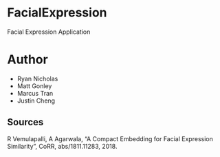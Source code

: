 # FacialExpression
Facial Expression Application

# Author
- Ryan Nicholas
- Matt Gonley
- Marcus Tran
- Justin Cheng

## Sources
R Vemulapalli, A Agarwala, “A Compact Embedding for Facial Expression Similarity”, CoRR, abs/1811.11283, 2018.
